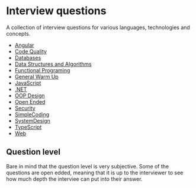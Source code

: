 # Interview questions

A collection of interview questions for various languages, technologies and concepts.

- [Angular](./questions/Angular.md)
- [Code Quality](./questions/CodeQuality.md)
- [Databases](./questions/Databases.md)
- [Data Structures and Algorithms](./questions/DataStructuresAndAlgos.md)
- [Functional Programing](./questions/FPDesign.md)
- [General Warm Up](./questions/GeneralWarmUp.md)
- [JavaScript](./questions/JavaScript.md)
- [.NET](./questions/DotNet.md)
- [OOP Design](./questions/OOPDesign.md)
- [Open Ended](./questions/OpenEnded.md)
- [Security](./questions/Security.md)
- [SimpleCoding](./questions/SimpleCoding.md)
- [SystemDesign](./questions/SystemDesign.md)
- [TypeScript](./questions/TypeScript.md)
- [Web](./questions/Web.md)

## Question level

Bare in mind that the question level is very subjective. Some of the questions are open edded, meaning that it is up to the interviewer to see how much depth the interviee can put into their answer.
